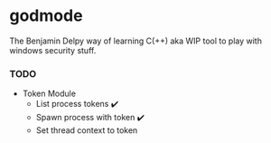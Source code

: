 # godmode

The Benjamin Delpy way of learning C(++) aka WIP tool to play with windows security stuff.

### TODO
* Token Module
  - List process tokens :heavy_check_mark: 
  - Spawn process with token :heavy_check_mark:
  - Set thread context to token
